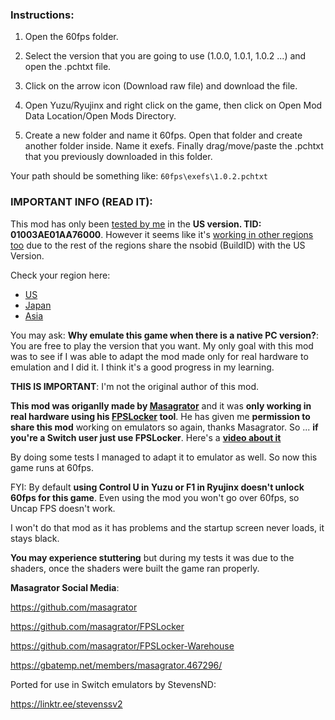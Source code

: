 ### Instructions:

1. Open the 60fps folder.

2. Select the version that you are going to use (1.0.0, 1.0.1, 1.0.2 ...) and open the .pchtxt file.

3. Click on the arrow icon (Download raw file) and download the file.

4. Open Yuzu/Ryujinx and right click on the game, then click on Open Mod Data Location/Open Mods Directory.

5. Create a new folder and name it 60fps. Open that folder and create another folder inside. Name it exefs. Finally drag/move/paste the .pchtxt that you previously downloaded in this folder.

Your path should be something like: `60fps\exefs\1.0.2.pchtxt`

### IMPORTANT INFO (READ IT):

This mod has only been [tested by me](https://youtu.be/UnH7R6UZx_g?si=62jvzZCAzCycb5F6) in the **US version. TID: 01003AE01AA76000**. However it seems like it's [working in other regions too](https://youtu.be/-S-CTU7OL-0?si=7b8e_ZS3Rke1oenS) due to the rest of the regions share the nsobid (BuildID) with the US Version.

Check your region here:

- [US](https://tinfoil.io/Title/01003AE01AA76000)
- [Japan](https://tinfoil.io/Title/01000DA017CF0000)
- [Asia](https://tinfoil.io/Title/0100B0701AA78000)

You may ask: **Why emulate this game when there is a native PC version?**: You are free to play the version that you want. My only goal with this mod was to see if I was able to adapt the mod made only for real hardware to emulation and I did it. I think it's a good progress in my learning.

**THIS IS IMPORTANT**: I'm not the original author of this mod.

**This mod was origanlly made by [Masagrator](https://github.com/masagrator)** and it was **only working in real hardware using his [FPSLocker](https://github.com/masagrator/FPSLocker) tool**. He has given me **permission to share this mod** working on emulators so again, thanks Masagrator. So ... **if you're a Switch user just use FPSLocker**. Here's a **[video about it](https://youtu.be/0X5g6HF7LB4?si=dYhWqNnGJnOPkEcT)**

By doing some tests I managed to adapt it to emulator as well. So now this game runs at 60fps.

FYI: By default **using Control U in Yuzu or F1 in Ryujinx doesn't unlock 60fps for this game**. Even using the mod you won't go over 60fps, so Uncap FPS doesn't work.

I won't do that mod as it has problems and the startup screen never loads, it stays black.

**You may experience stuttering** but during my tests it was due to the shaders, once the shaders were built the game ran properly.

**Masagrator Social Media**:

https://github.com/masagrator

https://github.com/masagrator/FPSLocker

https://github.com/masagrator/FPSLocker-Warehouse

https://gbatemp.net/members/masagrator.467296/

Ported for use in Switch emulators by StevensND:

https://linktr.ee/stevenssv2